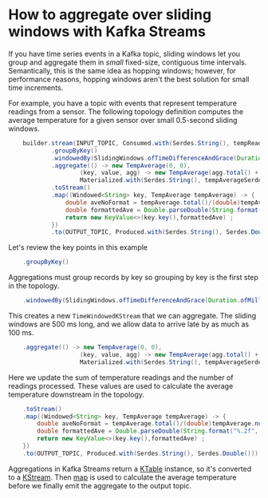 <!-- title: How to aggregate over sliding windows with Kafka Streams -->
<!-- description: In this tutorial, learn how to aggregate over sliding windows with Kafka Streams, with step-by-step instructions and supporting code. -->

# How to aggregate over sliding windows with Kafka Streams

If you have time series events in a Kafka topic, sliding windows let you group and aggregate them in _small_ fixed-size, contiguous time intervals. Semantically,
this is the same idea as hopping windows; however, for performance reasons, hopping windows aren't the best solution for small time increments.

For example, you have a topic with events that represent temperature readings from a sensor. The following topology definition computes the average temperature for a given sensor over small 0.5-second sliding windows.

``` java
    builder.stream(INPUT_TOPIC, Consumed.with(Serdes.String(), tempReadingSerde))
            .groupByKey()
            .windowedBy(SlidingWindows.ofTimeDifferenceAndGrace(Duration.ofMillis(500), Duration.ofMillis(100)))
            .aggregate(() -> new TempAverage(0, 0),
                    (key, value, agg) -> new TempAverage(agg.total() + value.temp(), agg.num_readings() + 1),
                    Materialized.with(Serdes.String(), tempAverageSerde))
            .toStream()
            .map((Windowed<String> key, TempAverage tempAverage) -> {
                double aveNoFormat = tempAverage.total()/(double)tempAverage.num_readings();
                double formattedAve = Double.parseDouble(String.format("%.2f", aveNoFormat));
                return new KeyValue<>(key.key(),formattedAve) ;
            })
            .to(OUTPUT_TOPIC, Produced.with(Serdes.String(), Serdes.Double()));
```

Let's review the key points in this example

``` java
    .groupByKey()
```  

Aggregations must group records by key so grouping by key is the first step in the topology.

``` java
    .windowedBy(SlidingWindows.ofTimeDifferenceAndGrace(Duration.ofMillis(500), Duration.ofMillis(100)))
```

This creates a new `TimeWindowedKStream` that we can aggregate. The sliding windows are 500 ms long, and we allow data to arrive late by as much as 100 ms.

``` java
    .aggregate(() -> new TempAverage(0, 0),
                    (key, value, agg) -> new TempAverage(agg.total() + value.temp(), agg.num_readings() + 1),
                    Materialized.with(Serdes.String(), tempAverageSerde))
```

Here we update the sum of temperature readings and the number of readings processed. These values are used to calculate the average temperature downstream in the topology.

``` java
    .toStream()
    .map((Windowed<String> key, TempAverage tempAverage) -> {
        double aveNoFormat = tempAverage.total()/(double)tempAverage.num_readings();
        double formattedAve = Double.parseDouble(String.format("%.2f", aveNoFormat));
        return new KeyValue<>(key.key(),formattedAve) ;
    })
    .to(OUTPUT_TOPIC, Produced.with(Serdes.String(), Serdes.Double()));
```

Aggregations in Kafka Streams return a [KTable](https://javadoc.io/static/org.apache.kafka/kafka-streams/3.6.0/org/apache/kafka/streams/kstream/KTable.html) instance, so it's converted to a [KStream](https://javadoc.io/static/org.apache.kafka/kafka-streams/3.6.0/org/apache/kafka/streams/kstream/KStream.html).
Then [map](https://javadoc.io/static/org.apache.kafka/kafka-streams/3.6.0/org/apache/kafka/streams/kstream/KStream.html#map-org.apache.kafka.streams.kstream.KeyValueMapper-) is used to calculate the average temperature before we finally emit the aggregate to the output topic.
